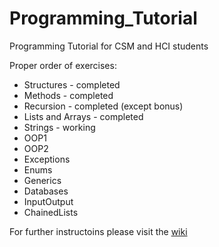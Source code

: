 # Programming_Tutorial
Programming Tutorial for CSM and HCI students  

Proper order of exercises:
* Structures - completed
* Methods - completed
* Recursion - completed (except bonus)
* Lists and Arrays - completed
* Strings - working
* OOP1 
* OOP2 
* Exceptions 
* Enums 
* Generics  
* Databases 
* InputOutput 
* ChainedLists

For further instructoins please visit the [wiki](https://github.com/NaNaDi/Programming_Tutorial/wiki)
